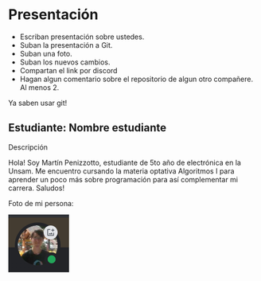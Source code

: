 # Presentación

- Escriban presentación sobre ustedes.
- Suban la presentación a Git.
- Suban una foto.
- Suban los nuevos cambios.
- Compartan el link por discord
- Hagan algun comentario sobre el repositorio de algun otro compañere. Al menos 2.

Ya saben usar git!


## Estudiante: Nombre estudiante

Descripción

Hola! Soy Martín Penizzotto, estudiante de 5to año de electrónica en la Unsam.
Me encuentro cursando la materia optativa Algoritmos I para aprender un poco más sobre programación para así complementar mi carrera.
Saludos!

Foto de mi persona:

![Foto de mi persona](https://github.com/algo1unsam/presentaciontp0-Mpenizzotto/blob/dfeb3280f42248224fca9c70f5a152eb2a6ea51c/foto_git.png)






